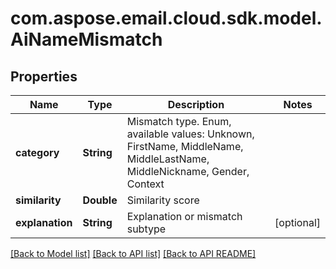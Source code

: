 
# com.aspose.email.cloud.sdk.model.AiNameMismatch

## Properties
Name | Type | Description | Notes
------------ | ------------- | ------------- | -------------
**category** | **String** | Mismatch type. Enum, available values: Unknown, FirstName, MiddleName, MiddleLastName, MiddleNickname, Gender, Context | 
**similarity** | **Double** | Similarity score              | 
**explanation** | **String** | Explanation or mismatch subtype              |  [optional]


[[Back to Model list]](README.md#documentation-for-models) [[Back to API list]](README.md#documentation-for-api-endpoints) [[Back to API README]](README.md)

